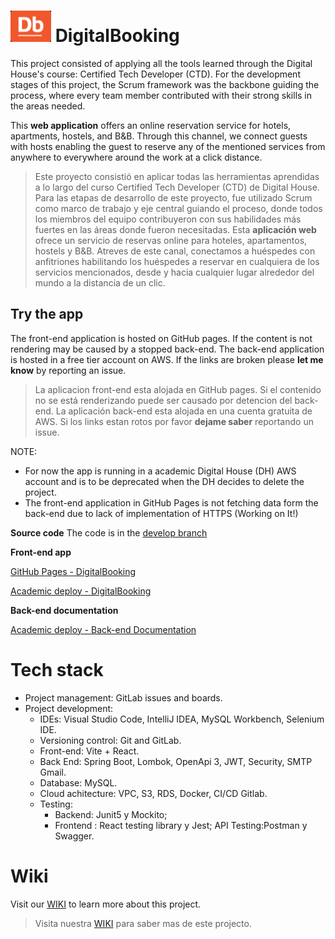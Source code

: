 # <img src="https://github.com/JorgSierra/DigitalBooking/blob/b21791907d00586d65085946aef8260db7c00b51/src/logoDb.png"  width="65" height="50"> DigitalBooking

This project consisted of applying all the tools learned through the Digital House's course: Certified Tech Developer (CTD). For the development stages of this project, the Scrum framework was the backbone guiding the process, where every team member contributed with their strong skills in the areas needed.

This **web application** offers an online reservation service for hotels, apartments, hostels, and  B&B. Through this channel, we connect guests with hosts enabling the guest to reserve any of the mentioned services from anywhere to everywhere around the work at a click distance.

>Este proyecto consistió en aplicar todas las herramientas aprendidas a lo largo del curso Certified Tech Developer (CTD) de Digital House. Para las etapas de desarrollo de este proyecto, fue utilizado Scrum como marco de trabajo y eje central guiando el proceso, donde todos los miembros del equipo contribuyeron con sus habilidades más fuertes en las áreas donde fueron necesitadas. Esta **aplicación web** ofrece un servicio de reservas online para hoteles, apartamentos, hostels y B&B. Atreves de este canal, conectamos a huéspedes con anfitriones habilitando los huéspedes a reservar en cualquiera de los servicios mencionados, desde y hacia cualquier lugar alrededor del mundo a la distancia de un clic.

## Try the app
The front-end application is hosted on GitHub pages. If the content is not rendering may be caused by a stopped back-end.
The back-end application is hosted in a free tier account on AWS. If the links are broken please **let me know** by reporting an issue.
>La aplicacion front-end esta alojada en GitHub pages. Si el contenido no se está renderizando puede ser causado por detencion del back-end. La aplicación back-end esta alojada en una cuenta gratuita de AWS. Si los links estan rotos por favor **dejame saber** reportando un issue.

NOTE: 
- For now the app is running in a academic Digital House (DH) AWS account and is to be deprecated when the DH decides to delete the project.
- The front-end application in GitHub Pages is not fetching data form the back-end due to lack of implementation of HTTPS (Working on It!)

**Source code**
The code is in the [develop branch](https://github.com/JorgSierra/DigitalBooking/tree/develop)

**Front-end app**

[GitHub Pages - DigitalBooking](https://jorgsierra.github.io/DigitalBooking/)

[Academic deploy - DigitalBooking](http://equipo10-digitalbooking-frontend.s3-website.us-east-2.amazonaws.com/)

**Back-end documentation**

[Academic deploy - Back-end Documentation](http://3.145.94.168/docs)

# Tech stack
- Project management: GitLab issues and boards.
- Project development:
	- IDEs: Visual Studio Code, IntelliJ IDEA, MySQL Workbench, Selenium IDE.
	- Versioning control: Git and GitLab.
	- Front-end: Vite + React.
	- Back End: Spring Boot, Lombok, OpenApi 3, JWT, Security, SMTP Gmail.
	- Database: MySQL.
	- Cloud achitecture: VPC, S3, RDS, Docker, CI/CD Gitlab.
	- Testing: 
		- Backend: Junit5 y Mockito; 
		- Frontend : React testing library y Jest; API Testing:Postman y Swagger.

# Wiki
Visit our [WIKI](https://github.com/JorgSierra/DigitalBooking/wiki) to learn more about this project.
>Visita nuestra [WIKI](https://github.com/JorgSierra/DigitalBooking/wiki) para saber mas de este projecto.
